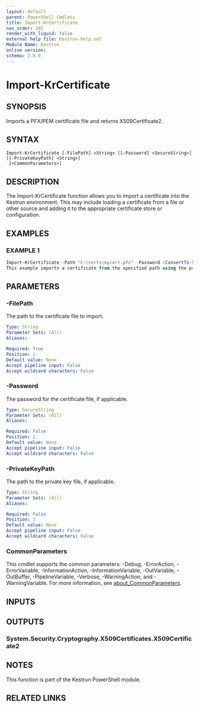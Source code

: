 ```yaml
---
layout: default
parent: PowerShell Cmdlets
title: Import-KrCertificate
nav_order: 102
render_with_liquid: false
external help file: Kestrun-help.xml
Module Name: Kestrun
online version:
schema: 2.0.0
---
```


# Import-KrCertificate

## SYNOPSIS
Imports a PFX/PEM certificate file and returns X509Certificate2.

## SYNTAX

```
Import-KrCertificate [-FilePath] <String> [[-Password] <SecureString>] [[-PrivateKeyPath] <String>]
 [<CommonParameters>]
```

## DESCRIPTION
The Import-KrCertificate function allows you to import a certificate into the Kestrun environment.
This may include loading a certificate from a file or other source and adding it to the appropriate certificate store or configuration.

## EXAMPLES

### EXAMPLE 1
```powershell
Import-KrCertificate -Path "C:\certs\mycert.pfx" -Password (ConvertTo-SecureString "password" -AsPlainText -Force)
This example imports a certificate from the specified path using the provided password.
```

## PARAMETERS

### -FilePath
The path to the certificate file to import.

```yaml
Type: String
Parameter Sets: (All)
Aliases:

Required: True
Position: 1
Default value: None
Accept pipeline input: False
Accept wildcard characters: False
```

### -Password
The password for the certificate file, if applicable.

```yaml
Type: SecureString
Parameter Sets: (All)
Aliases:

Required: False
Position: 2
Default value: None
Accept pipeline input: False
Accept wildcard characters: False
```

### -PrivateKeyPath
The path to the private key file, if applicable.

```yaml
Type: String
Parameter Sets: (All)
Aliases:

Required: False
Position: 3
Default value: None
Accept pipeline input: False
Accept wildcard characters: False
```

### CommonParameters
This cmdlet supports the common parameters: -Debug, -ErrorAction, -ErrorVariable, -InformationAction, -InformationVariable, -OutVariable, -OutBuffer, -PipelineVariable, -Verbose, -WarningAction, and -WarningVariable. For more information, see [about_CommonParameters](http://go.microsoft.com/fwlink/?LinkID=113216).

## INPUTS

## OUTPUTS

### System.Security.Cryptography.X509Certificates.X509Certificate2
## NOTES
This function is part of the Kestrun PowerShell module.

## RELATED LINKS
